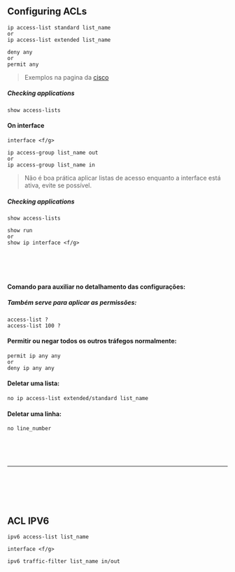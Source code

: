 ## Configuring ACLs

```
ip access-list standard list_name
or
ip access-list extended list_name

deny any 
or
permit any
```
> Exemplos na pagina da <a href="https://www.cisco.com/c/pt_br/support/docs/ip/access-lists/26448-ACLsamples.html">cisco</a>


##### Checking applications

```
show access-lists
```

#### On interface 

```
interface <f/g>

ip access-group list_name out
or
ip access-group list_name in
```
> Não é boa prática aplicar listas de acesso enquanto a interface está ativa, evite se possível.

##### Checking applications

```
show access-lists

show run
or
show ip interface <f/g>
```
<br>
<br>
<br>

#### Comando para auxiliar no detalhamento das configurações: 
##### Também serve para aplicar as permissões:

```
access-list ?
access-list 100 ?
```

#### Permitir ou negar todos os outros tráfegos normalmente:

```
permit ip any any
or
deny ip any any 
```

#### Deletar uma lista:

```
no ip access-list extended/standard list_name
```

#### Deletar uma linha:

```
no line_number
```

<br><br><br>


-----------------------------

<br><br><br><br>

## ACL IPV6

```
ipv6 access-list list_name

interface <f/g>

ipv6 traffic-filter list_name in/out
```
